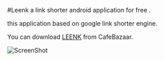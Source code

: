 #Leenk
a link shorter android application for free .

this application based on google link shorter engine.

You can download [LEENK](https://cafebazaar.ir/app/com.salari.mohammadreza.mobile.leenk/?l=en "Leenk") from CafeBazaar.

![ScreenShot](https://raw.github.com/mohammadreza2012/Leenk/master/preview.jpg)
